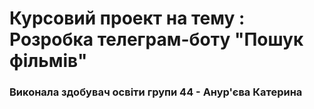 # Курсовий проект на тему : Розробка телеграм-боту "Пошук фільмів"

### Виконала здобувач освіти групи 44 - Анур'єва Катерина

